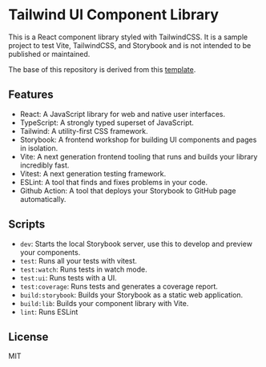 # Tailwind UI Component Library

This is a React component library styled with TailwindCSS. It is a sample project to test Vite, TailwindCSS, and Storybook and is not intended to be published or maintained.

The base of this repository is derived from this [template](https://github.com/rayyamhk/vite-react-component-library-starter).

## Features

- React: A JavaScript library for web and native user interfaces.
- TypeScript: A strongly typed superset of JavaScript.
- Tailwind: A utility-first CSS framework.
- Storybook: A frontend workshop for building UI components and pages in isolation.
- Vite: A next generation frontend tooling that runs and builds your library incredibly fast.
- Vitest: A next generation testing framework.
- ESLint: A tool that finds and fixes problems in your code.
- Github Action: A tool that deploys your Storybook to GitHub page automatically.

## Scripts

- `dev`: Starts the local Storybook server, use this to develop and preview your components.
- `test`: Runs all your tests with vitest.
- `test:watch`: Runs tests in watch mode.
- `test:ui`: Runs tests with a UI.
- `test:coverage`: Runs tests and generates a coverage report.
- `build:storybook`: Builds your Storybook as a static web application.
- `build:lib`: Builds your component library with Vite.
- `lint`: Runs ESLint

## License

MIT
